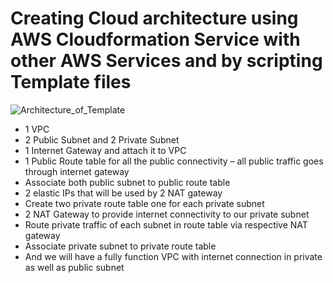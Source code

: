 # Creating Cloud architecture using AWS Cloudformation Service with other AWS Services and by scripting Template files
![Architecture_of_Template](Overwiew.png)

- 1 VPC
- 2 Public Subnet and 2 Private Subnet
- 1 Internet Gateway and attach it to VPC
- 1 Public Route table for all the public connectivity – all public traffic goes through internet gateway
- Associate both public subnet to public route table
- 2 elastic IPs that will be used by 2 NAT gateway
- Create two private route table one for each private subnet
- 2 NAT Gateway to provide internet connectivity to our private subnet
- Route private traffic of each subnet in route table via respective NAT gateway
- Associate private subnet to private route table
- And we will have a fully function VPC with internet connection in private as well as public subnet
